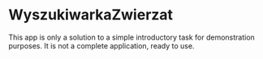# WyszukiwarkaZwierzat

This app is only a solution to a simple introductory task for demonstration purposes. It is not a complete application, ready to use.
